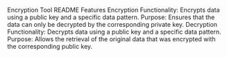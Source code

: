 Encryption Tool README 
  Features
      Encryption
        Functionality: Encrypts data using a public key and a specific data pattern.
        Purpose: Ensures that the data can only be decrypted by the corresponding private key.
      Decryption
        Functionality: Decrypts data using a public key and a specific data pattern.
        Purpose: Allows the retrieval of the original data that was encrypted with the corresponding public key.
